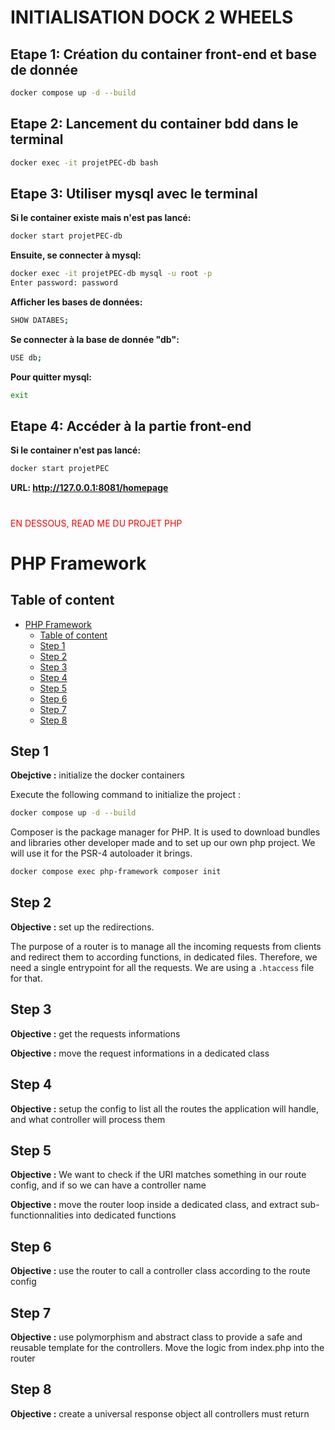# INITIALISATION DOCK 2 WHEELS

## Etape 1: Création du container front-end et base de donnée

```bash
docker compose up -d --build
```

## Etape 2: Lancement du container bdd dans le terminal
```bash
docker exec -it projetPEC-db bash
```

## Etape 3: Utiliser mysql avec le terminal 

**Si le container existe mais n'est pas lancé:**

```bash
docker start projetPEC-db
````

**Ensuite, se connecter à mysql:**

```bash
docker exec -it projetPEC-db mysql -u root -p
Enter password: password
````
**Afficher les bases de données:**

```bash
SHOW DATABES;
````
**Se connecter à la base de donnée "db":**

```bash
USE db;
````

**Pour quitter mysql:**

```bash
exit
````

## Etape 4: Accéder à la partie front-end
**Si le container n'est pas lancé:**
```bash
docker start projetPEC
````

**URL: http://127.0.0.1:8081/homepage**

#

<span style="color:red">EN DESSOUS, READ ME DU PROJET PHP</span>

#

# PHP Framework

## Table of content

- [PHP Framework](#php-framework)
  - [Table of content](#table-of-content)
  - [Step 1](#step-1)
  - [Step 2](#step-2)
  - [Step 3](#step-3)
  - [Step 4](#step-4)
  - [Step 5](#step-5)
  - [Step 6](#step-6)
  - [Step 7](#step-7)
  - [Step 8](#step-8)

## Step 1

**Obejctive :** initialize the docker containers

Execute the following command to initialize the project :

```bash
docker compose up -d --build
```

Composer is the package manager for PHP. It is used to download bundles and libraries other developer made and to set up our own php project. We will use it for the PSR-4 autoloader it brings.

```bash
docker compose exec php-framework composer init
```

## Step 2

**Objective :** set up the redirections.

The purpose of a router is to manage all the incoming requests from clients and redirect them to according functions, in dedicated files. Therefore, we need a single entrypoint for all the requests. We are using a `.htaccess` file for that.

## Step 3

**Objective :** get the requests informations

**Objective :** move the request informations in a dedicated class

## Step 4

**Objective :** setup the config to list all the routes the application will handle, and what controller will process them

## Step 5

**Objective :** We want to check if the URI matches something in our route config, and if so we can have a controller name

**Objective :** move the router loop inside a dedicated class, and extract sub-functionnalities into dedicated functions

## Step 6

**Objective :** use the router to call a controller class according to the route config

## Step 7

**Objective :** use polymorphism and abstract class to provide a safe and reusable template for the controllers. Move the logic from index.php into the router

## Step 8

**Objective :** create a universal response object all controllers must return